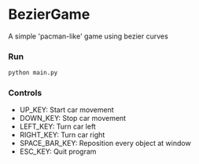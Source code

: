 # BezierGame

A simple 'pacman-like' game using bezier curves 

### Run

```sh
python main.py
```

### Controls

- UP_KEY: Start car movement
- DOWN_KEY: Stop car movement
- LEFT_KEY: Turn car left
- RIGHT_KEY: Turn car right
- SPACE_BAR_KEY: Reposition every object at window
- ESC_KEY: Quit program
